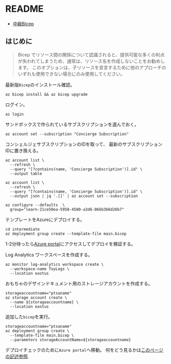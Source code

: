 # README

- [中級Bicep](https://learn.microsoft.com/ja-jp/training/paths/intermediate-bicep/)

## はじめに

>Bicep でリソース間の関係について認識されると、提供可能な多くの利点が失われてしまうため、通常は、リソース名を作成しないことをお勧めします。 このオプションは、子リソースを宣言するために他のアプローチのいずれも使用できない場合にのみ使用してください。

最新版`Bicep`のインストール確認。

```shell
az bicep install && az bicep upgrade
```

ログイン。

```shell
az login
```

サンドボックスで作られているサブスクリプションを選んでおく。

```shell
az account set --subscription "Concierge Subscription"
```

コンシェルジェサブスクリプションのIDを取って、
最新のサブスクリプションIDに置き換える。

```shell
az account list \
  --refresh \
  --query "[?contains(name, 'Concierge Subscription')].id" \
  --output table
```

```shell
az account list \
  --refresh \
  --query "[?contains(name, 'Concierge Subscription')].id" \
  --output json | jq '.[]' | az account set --subscription
```

```shell
az configure --defaults  \
  group="learn-21ce50ea-5950-4580-a3d6-066b366d26b7"
```

テンプレートをAzureにデプロイする。

```shell
cd intermediate
az deployment group create --template-file main.bicep
```

1-2分待ったら[Azure portal](https://portal.azure.com/#home)にアクセスしてデプロイを検証する。

Log Analytics ワークスペースを作成する。

```shell
az monitor log-analytics workspace create \
  --workspace-name ToyLogs \
  --location eastus
```

おもちゃのデザインドキュメント用のストレージアカウントを作成する。

```shell
storageaccountname="ptsaname"
az storage account create \
  --name ${storageaccountname} \
  --location eastus
```

追加した`bicep`を実行。

```shell
storageaccountname="ptsaname"
az deployment group create \
  --template-file main.bicep \
  --parameters storageAccountName=${storageaccountname}
```

デプロイチェックのために`Azure portal`へ移動。
何をどう見るかは[このページの記述参照](https://learn.microsoft.com/ja-jp/training/modules/child-extension-bicep-templates/7-exercise-deploy-extension-existing-resources?pivots=cli).
